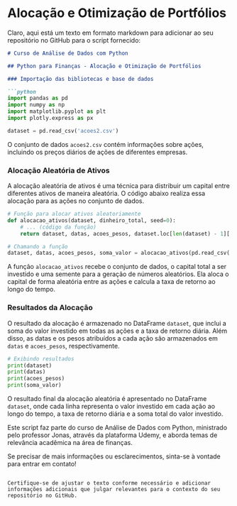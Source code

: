 # Alocação e Otimização de Portfólios

Claro, aqui está um texto em formato markdown para adicionar ao seu repositório no GitHub para o script fornecido:

```markdown
# Curso de Análise de Dados com Python

## Python para Finanças - Alocação e Otimização de Portfólios

### Importação das bibliotecas e base de dados

```python
import pandas as pd 
import numpy as np 
import matplotlib.pyplot as plt 
import plotly.express as px 

dataset = pd.read_csv('acoes2.csv')
```

O conjunto de dados `acoes2.csv` contém informações sobre ações, incluindo os preços diários de ações de diferentes empresas.

### Alocação Aleatória de Ativos

A alocação aleatória de ativos é uma técnica para distribuir um capital entre diferentes ativos de maneira aleatória. O código abaixo realiza essa alocação para as ações no conjunto de dados.

```python
# Função para alocar ativos aleatoriamente
def alocacao_ativos(dataset, dinheiro_total, seed=0):
    # ... (código da função)
    return dataset, datas, acoes_pesos, dataset.loc[len(dataset) - 1]['Soma valor']

# Chamando a função
dataset, datas, acoes_pesos, soma_valor = alocacao_ativos(pd.read_csv('acoes2.csv'), 5000, 10)
```

A função `alocacao_ativos` recebe o conjunto de dados, o capital total a ser investido e uma semente para a geração de números aleatórios. Ela aloca o capital de forma aleatória entre as ações e calcula a taxa de retorno ao longo do tempo.

### Resultados da Alocação

O resultado da alocação é armazenado no DataFrame `dataset`, que inclui a soma do valor investido em todas as ações e a taxa de retorno diária. Além disso, as datas e os pesos atribuídos a cada ação são armazenados em `datas` e `acoes_pesos`, respectivamente.

```python
# Exibindo resultados
print(dataset)
print(datas)
print(acoes_pesos)
print(soma_valor)
```

O resultado final da alocação aleatória é apresentado no DataFrame `dataset`, onde cada linha representa o valor investido em cada ação ao longo do tempo, a taxa de retorno diária e a soma total do valor investido.

Este script faz parte do curso de Análise de Dados com Python, ministrado pelo professor Jonas, através da plataforma Udemy, e aborda temas de relevância acadêmica na área de finanças.

Se precisar de mais informações ou esclarecimentos, sinta-se à vontade para entrar em contato!
```

Certifique-se de ajustar o texto conforme necessário e adicionar informações adicionais que julgar relevantes para o contexto do seu repositório no GitHub.